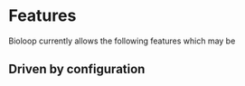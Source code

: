 # Features

Bioloop currently allows the following features which may be 

## Driven by configuration

